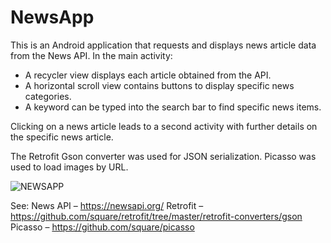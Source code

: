 # NewsApp

This is an Android application that requests and displays news article data from the News API. 
In the main activity: 
- A recycler view displays each article obtained from the API. 
- A horizontal scroll view contains buttons to display specific news categories. 
- A keyword can be typed into the search bar to find specific news items. 

Clicking on a news article leads to a second activity with further details on the specific news article. 

The Retrofit Gson converter was used for JSON serialization. 
Picasso was used to load images by URL. 

![NEWSAPP](https://user-images.githubusercontent.com/57027672/221445062-6588ae65-0c83-45a0-8b1e-8c006a1c767e.gif)

See: 
News API – https://newsapi.org/
Retrofit – https://github.com/square/retrofit/tree/master/retrofit-converters/gson
Picasso – https://github.com/square/picasso
